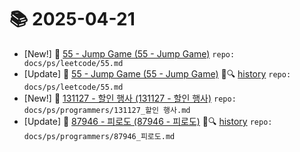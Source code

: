 # 📚 2025-04-21
- [New!] 📗 [55 - Jump Game (55 - Jump Game)](https://til.qriosity.dev/featured/ps/leetcode/55) `repo: docs/ps/leetcode/55.md`
- [Update] 📙 [55 - Jump Game (55 - Jump Game)](https://til.qriosity.dev/featured/ps/leetcode/55) 📃🔍 [history](https://github.com/Queue-ri/TIL/commits/main/docs/ps/leetcode/55.md?since=2025-04-21T00:00:00Z&until=2025-04-21T23:59:59Z) `repo: docs/ps/leetcode/55.md`
- [New!] 📗 [131127 - 할인 행사 (131127 - 할인 행사)](https://til.qriosity.dev/featured/ps/programmers/131127_할인%20행사) `repo: docs/ps/programmers/131127_할인 행사.md`
- [Update] 📙 [87946 - 피로도 (87946 - 피로도)](https://til.qriosity.dev/featured/ps/programmers/87946_피로도) 📃🔍 [history](https://github.com/Queue-ri/TIL/commits/main/docs/ps/programmers/87946_피로도.md?since=2025-04-21T00:00:00Z&until=2025-04-21T23:59:59Z) `repo: docs/ps/programmers/87946_피로도.md`
